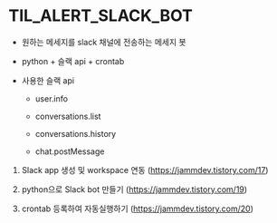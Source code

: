 # TIL_ALERT_SLACK_BOT

- 원하는 메세지를 slack 채널에 전송하는 메세지 봇

- python + 슬랙 api + crontab

- 사용한 슬랙 api

  - user.info

  - conversations.list

  - conversations.history

  - chat.postMessage

1. Slack app 생성 및 workspace 연동 (<https://jammdev.tistory.com/17>)

2. python으로 Slack bot 만들기 (<https://jammdev.tistory.com/19>)

3. crontab 등록하여 자동실행하기 (<https://jammdev.tistory.com/20>)
